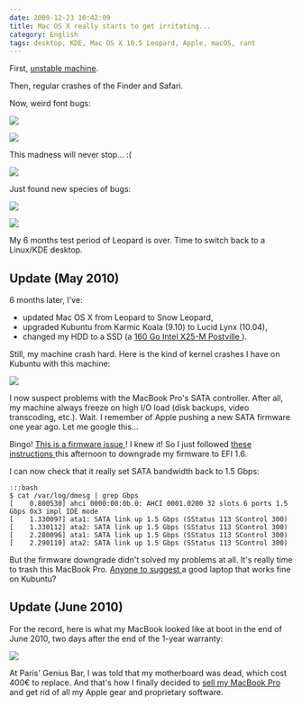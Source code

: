 ```yaml
---
date: 2009-12-23 10:42:09
title: Mac OS X really starts to get irritating...
category: English
tags: desktop, KDE, Mac OS X 10.5 Leopard, Apple, macOS, rant
---
```


First, [unstable machine](http://twitter.com/kdeldycke/status/6158072244).

Then, regular crashes of the Finder and Safari.

Now, weird font bugs:

![](/uploads/2009/mac-osx-broken-menu-font.png)

![](/uploads/2009/mac-osx-broken-shutdown-dialog.png)

This madness will never stop... :(

![](/uploads/2009/mac-osx-leopard-display-bug.png)

Just found new species of bugs:

![](/uploads/2009/mac-osx-black-top-menu-bug.png)

![](/uploads/2009/mac-osx-black-drop-down-menu-bug.png)

My 6 months test period of Leopard is over. Time to switch back to a Linux/KDE
desktop.


## Update (May 2010)

6 months later, I've:

  * updated Mac OS X from Leopard to Snow Leopard,
  * upgraded Kubuntu from Karmic Koala (9.10) to Lucid Lynx (10.04),
  * changed my HDD to a SSD (a [160 Go Intel X25-M Postville
  ](http://amzn.com/B002IGT7IU/?tag=kevideld-20)).

Still, my machine crash hard. Here is the kind of kernel crashes I have on
Kubuntu with this machine:

![](/uploads/2009/mac-book-pro-linux-kernel-crash.jpg)

I now suspect problems with the MacBook Pro's SATA controller. After all, my
machine always freeze on high I/O load (disk backups, video transcoding, etc.).
Wait. I remember of Apple pushing a new SATA firmware one year ago. Let me
google this...

Bingo! [This is a firmware issue
](http://www.slashgear.com/macbook-pro-3-0gbps-sata-upgrade-breaking-third-party-drives-2648050/)!
I knew it! So I just followed [these instructions
](http://forums.macrumors.com/showpost.php?p=8414998&postcount=305) this
afternoon to downgrade my firmware to EFI 1.6.

I can now check that it really set SATA bandwidth back to 1.5 Gbps:

    :::bash
    $ cat /var/log/dmesg | grep Gbps
    [    0.800530] ahci 0000:00:0b.0: AHCI 0001.0200 32 slots 6 ports 1.5 Gbps 0x3 impl IDE mode
    [    1.330097] ata1: SATA link up 1.5 Gbps (SStatus 113 SControl 300)
    [    1.330112] ata2: SATA link up 1.5 Gbps (SStatus 113 SControl 300)
    [    2.280096] ata1: SATA link up 1.5 Gbps (SStatus 113 SControl 300)
    [    2.290110] ata2: SATA link up 1.5 Gbps (SStatus 113 SControl 300)

But the firmware downgrade didn't solved my problems at all. It's really time
to trash this MacBook Pro. [Anyone to suggest
](http://twitter.com/kdeldycke/status/14657317476) a good laptop that works
fine on Kubuntu?


## Update (June 2010)

For the record, here is what my MacBook looked like at boot in the end of June
2010, two days after the end of the 1-year warranty:

![](/uploads/2009/mac-book-pro-broken-boot.jpg)

At Paris' Genius Bar, I was told that my motherboard was dead, which cost 400€
to replace. And that's how I finally decided to [sell my MacBook Pro
](http://twitter.com/#!/kdeldycke/status/29012034410) and get rid of all my
Apple gear and proprietary software.
